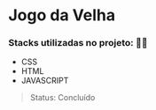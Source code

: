 # Jogo da Velha

### Stacks utilizadas no projeto: 👨‍💻

- CSS
- HTML
- JAVASCRIPT

> Status: Concluído
